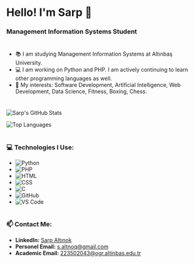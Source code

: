 # Hello! I'm Sarp 👋
### Management Information Systems Student

#
- 📚 I am studying Management Information Systems at Altınbaş University.
- 💻 I am working on Python and PHP. I am actively continuing to learn other programming languages as well.
- 🎯 My interests: Software Development, Artificial Intelligence, Web Development, Data Science, Fitness, Boxing, Chess.
#
![Sarp's GitHub Stats](https://github-readme-stats.vercel.app/api?username=sarpaltinok&show_icons=true&theme=radical)

![Top Languages](https://github-readme-stats.vercel.app/api/top-langs/?username=sarpaltinok&layout=compact&theme=radical)
#

### 💻 Technologies I Use:
- ![Python](https://img.shields.io/badge/-Python-3776AB?logo=python&logoColor=white&style=for-the-badge)
- ![PHP](https://img.shields.io/badge/-PHP-777BB4?logo=php&logoColor=white&style=for-the-badge)
- ![HTML](https://img.shields.io/badge/-HTML-E34F26?logo=html5&logoColor=white&style=for-the-badge)
- ![CSS](https://img.shields.io/badge/-CSS-1572B6?logo=css3&logoColor=white&style=for-the-badge)
- ![C](https://img.shields.io/badge/-C-A8B9CC?logo=c&logoColor=white&style=for-the-badge)
- ![GitHub](https://img.shields.io/badge/-GitHub-181717?logo=github&logoColor=white&style=for-the-badge)
- ![VS Code](https://img.shields.io/badge/-VS%20Code-007ACC?logo=visual-studio-code&logoColor=white&style=for-the-badge)
#
### 📫 Contact Me:
- **LinkedIn:** [Sarp Altınok](https://www.linkedin.com/in/sarpaltinok/)
- **Personel Email:** [s.altnoq@gmail.com](mailto:s.altnoq@gmail.com)
- **Academic Email:** [223502043@ogr.altinbas.edu.tr](mailto:223502043@ogr.altinbas.edu.tr)


